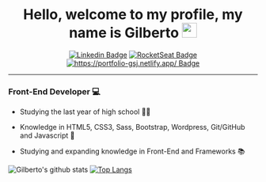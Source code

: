 <h1 align="center"> Hello, welcome to my profile, my name is Gilberto <img src="https://media.giphy.com/media/hvRJCLFzcasrR4ia7z/giphy.gif" width="30px"></h1>

<div align="center">
  
[![Linkedin Badge](https://img.shields.io/badge/-Linkedin-6633cc?style=flat-square&logo=Linkedin&logoColor=white&color=black&link=https://www.linkedin.com/in/gilberto-alves-377414199/)](https://www.linkedin.com/in/gilberto-alves-377414199/)
[![RocketSeat Badge](https://img.shields.io/badge/-RocketSeat-6633cc?style=flat-square&logo=Polymer-Project&logoColor=white&color=black&link=https://app.rocketseat.com.br/me/gilberto-alves-de-sousa-junior-1571157922)](https://app.rocketseat.com.br/me/gilberto-alves-de-sousa-junior-1571157922)
[![https://portfolio-gsj.netlify.app/ Badge](https://img.shields.io/badge/-Portfólio-6633cc?style=flat-square&logo=DTube&logoColor=white&color=black&link=https://portfolio-gsj.netlify.app/)](https://portfolio-gsj.netlify.app/)

</div>

<hr>

### Front-End Developer 💻

- Studying the last year of high school 👨‍🎓

- Knowledge in HTML5, CSS3, Sass, Bootstrap, Wordpress, Git/GitHub and Javascript 🚀

- Studying and expanding knowledge in Front-End and Frameworks 📚




<img align="right">![Gilberto's github stats](https://github-readme-stats.vercel.app/api?username=GilbertoASJ&show_icons=true&theme=dark)</img>
[![Top Langs](https://github-readme-stats.vercel.app/api/top-langs/?username=GilbertoASJ&layout=compact&show_icons=true&theme=dark)](https://github.com/anuraghazra/github-readme-stats)


